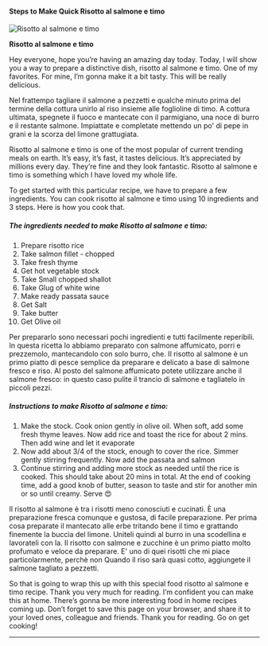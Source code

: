             

#### Steps to Make Quick Risotto al salmone e timo

![Risotto al salmone e timo](https://img-global.cpcdn.com/recipes/8646a67a25bfd038/751x532cq70/risotto-al-salmone-e-timo-recipe-main-photo.jpg)

**Risotto al salmone e timo**

Hey everyone, hope you’re having an amazing day today. Today, I will show you a way to prepare a distinctive dish, risotto al salmone e timo. One of my favorites. For mine, I’m gonna make it a bit tasty. This will be really delicious.

Nel frattempo tagliare il salmone a pezzetti e qualche minuto prima del termine della cottura unirlo al riso insieme alle foglioline di timo. A cottura ultimata, spegnete il fuoco e mantecate con il parmigiano, una noce di burro e il restante salmone. Impiattate e completate mettendo un po' di pepe in grani e la scorza del limone grattugiata.

Risotto al salmone e timo is one of the most popular of current trending meals on earth. It’s easy, it’s fast, it tastes delicious. It’s appreciated by millions every day. They’re fine and they look fantastic. Risotto al salmone e timo is something which I have loved my whole life.

To get started with this particular recipe, we have to prepare a few ingredients. You can cook risotto al salmone e timo using 10 ingredients and 3 steps. Here is how you cook that.

##### The ingredients needed to make Risotto al salmone e timo:

1.  Prepare risotto rice
2.  Take salmon fillet - chopped
3.  Take fresh thyme
4.  Get hot vegetable stock
5.  Take Small chopped shallot
6.  Take Glug of white wine
7.  Make ready passata sauce
8.  Get Salt
9.  Take butter
10.  Get Olive oil

Per prepararlo sono necessari pochi ingredienti e tutti facilmente reperibili. In questa ricetta lo abbiamo preparato con salmone affumicato, porri e prezzemolo, mantecandolo con solo burro, che. Il risotto al salmone è un primo piatto di pesce semplice da preparare e delicato a base di salmone fresco e riso. Al posto del salmone affumicato potete utilizzare anche il salmone fresco: in questo caso pulite il trancio di salmone e tagliatelo in piccoli pezzi.

##### Instructions to make Risotto al salmone e timo:

1.  Make the stock. Cook onion gently in olive oil. When soft, add some fresh thyme leaves. Now add rice and toast the rice for about 2 mins. Then add wine and let it evaporate
2.  Now add about 3/4 of the stock, enough to cover the rice. Simmer gently stirring frequently. Now add the passata and salmon
3.  Continue stirring and adding more stock as needed until the rice is cooked. This should take about 20 mins in total. At the end of cooking time, add a good knob of butter, season to taste and stir for another min or so until creamy. Serve 😍

Il risotto al salmone è tra i risotti meno conosciuti e cucinati. È una preparazione fresca comunque e gustosa, di facile preparazione. Per prima cosa preparate il mantecato alle erbe tritando bene il timo e grattando finemente la buccia del limone. Uniteli quindi al burro in una scodellina e lavorateli con la. Il risotto con salmone e zucchine è un primo piatto molto profumato e veloce da preparare. E' uno di quei risotti che mi piace particolarmente, perchè non Quando il riso sarà quasi cotto, aggiungete il salmone tagliato a pezzetti.

So that is going to wrap this up with this special food risotto al salmone e timo recipe. Thank you very much for reading. I’m confident you can make this at home. There’s gonna be more interesting food in home recipes coming up. Don’t forget to save this page on your browser, and share it to your loved ones, colleague and friends. Thank you for reading. Go on get cooking!

* * *
